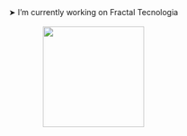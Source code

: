 <div align="center">
  &#10148; I’m currently working on Fractal Tecnologia
</div>

<br/>
<div align="center">
  <a href="https://github.com/gabrielcarlossl">
  
  <img height="180em" src="https://github-readme-stats.vercel.app/api/top-langs/?username=gabrielcarlossl&layout=compact&langs_count=7&theme=dark"/>
</div>
